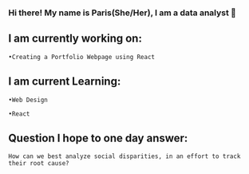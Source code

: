 ### Hi there! My name is Paris(She/Her), I am a data analyst 👋
## I am currently working on: 
 
    •Creating a Portfolio Webpage using React 

    

  
 ## I am current Learning: 
    
    •Web Design
  
    •React 
    
 
    
  
## Question I hope to one day answer:

    How can we best analyze social disparities, in an effort to track their root cause?


<!--
**ParisNBruner/ParisNBruner** is a ✨ _special_ ✨ repository because its `README.md` (this file) appears on your GitHub profile.

Here are some ideas to get you started:

- 🔭 I’m currently working on ...
- 🌱 I’m currently learning ...
- 👯 I’m looking to collaborate on ...
- 🤔 I’m looking for help with ...
- 💬 Ask me about ...
- 📫 How to reach me: ...
- 😄 Pronouns: ...
- ⚡ Fun fact: ...
-->
